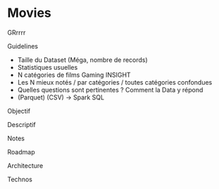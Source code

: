 # Movies

GRrrrr

Guidelines
- Taille du Dataset (Méga, nombre de records)
- Statistiques usuelles
- N catégories de films
                           Gaming INSIGHT
- Les N mieux notés / par catégories / toutes catégories confondues
- Quelles questions sont pertinentes ? Comment la Data y répond
- (Parquet) (CSV) -> Spark SQL

Objectif

Descriptif

Notes

Roadmap

Architecture

Technos
